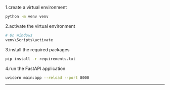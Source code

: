 1.create a virtual environment

```bash
python -m venv venv
```

2.activate the virtual environment

```bash
# On Windows
venv\Scripts\activate
```

3.install the required packages

```bash
pip install -r requirements.txt
```

4.run the FastAPI application

```bash
uvicorn main:app --reload --port 8000
```

---
